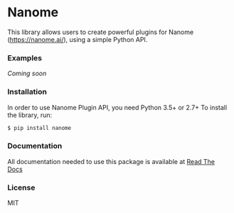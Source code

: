 # Nanome

This library allows users to create powerful plugins for Nanome (https://nanome.ai/), using a simple Python API.

### Examples

*Coming soon*

### Installation

In order to use Nanome Plugin API, you need Python 3.5+ or 2.7+
To install the library, run:

```sh
$ pip install nanome
```

### Documentation

All documentation needed to use this package is available at [Read The Docs](https://nanome.readthedocs.io/en/latest/)

### License

MIT